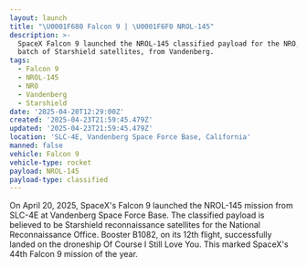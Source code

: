 ```yaml
---
layout: launch
title: "\U0001F680 Falcon 9 | \U0001F6F0 NROL-145"
description: >-
  SpaceX Falcon 9 launched the NROL-145 classified payload for the NRO, likely a
  batch of Starshield satellites, from Vandenberg.
tags:
  - Falcon 9
  - NROL-145
  - NRO
  - Vandenberg
  - Starshield
date: '2025-04-20T12:29:00Z'
created: '2025-04-23T21:59:45.479Z'
updated: '2025-04-23T21:59:45.479Z'
location: 'SLC-4E, Vandenberg Space Force Base, California'
manned: false
vehicle: Falcon 9
vehicle-type: rocket
payload: NROL-145
payload-type: classified
---
```

On April 20, 2025, SpaceX's Falcon 9 launched the NROL-145 mission from SLC-4E at Vandenberg Space Force Base. The classified payload is believed to be Starshield reconnaissance satellites for the National Reconnaissance Office. Booster B1082, on its 12th flight, successfully landed on the droneship Of Course I Still Love You. This marked SpaceX's 44th Falcon 9 mission of the year.
